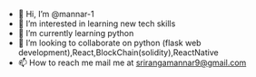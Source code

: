 - 👋 Hi, I’m @mannar-1
- 👀 I’m interested in learning new tech skills
- 🌱 I’m currently learning python 
- 💞️ I’m looking to collaborate on python (flask web development),React,BlockChain(solidity),ReactNative
- 📫 How to reach me mail me at srirangamannar9@gmail.com

<!---
mannar-1/mannar-1 is a ✨ special ✨ repository because its `README.md` (this file) appears on your GitHub profile.
You can click the Preview link to take a look at your changes.
--->
